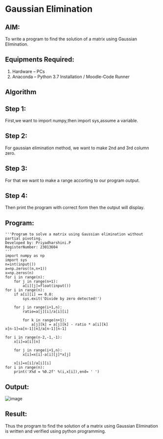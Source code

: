 # Gaussian Elimination

## AIM:
To write a program to find the solution of a matrix using Gaussian Elimination.

## Equipments Required:
1. Hardware – PCs
2. Anaconda – Python 3.7 Installation / Moodle-Code Runner

## Algorithm
## Step 1:
First,we want to import numpy,then import sys,assume a variable.
## Step 2:
For gaussian elimination method, we want to make 2nd and 3rd column zero.
## Step 3:
For that we want to make a range accorting to our program output.
## Step 4:
Then print the program with correct form then the output will display.
## Program:
```
'''Program to solve a matrix using Gaussian elimination without partial pivoting.
Developed by: Priyadharshini.P 
RegisterNumber: 23013604
'''
import numpy as np
import sys
n=int(input())
a=np.zeros((n,n+1))
x=np.zeros(n)
for i in range(n):
    for j in range(n+1):
        a[i][j]=float(input())
for i in range(n):
    if a[i][i] == 0.0:
        sys.exit('Divide by zero detected!')
        
    for j in range(i+1,n):
        ratio=a[j][i]/a[i][i]
        
        for k in range(n+1):
            a[j][k] = a[j][k] - ratio * a[i][k]
x[n-1]=a[n-1][n]/a[n-1][n-1]

for i in range(n-2,-1,-1):
    x[i]=a[i][n]
    
    for j in range(i+1,n):
        x[i]=x[i]-a[i][j]*x[j]
        
    x[i]=x[i]/a[i][i]
for i in range(n):
    print('X%d = %0.2f' %(i,x[i]),end= ' ')
```

## Output:
![image](https://github.com/priyadharshini210/Gaussian/assets/148514638/2ab82b19-67be-4a0e-a13b-282dd69400a2)

## Result:
Thus the program to find the solution of a matrix using Gaussian Elimination is written and verified using python programming.

